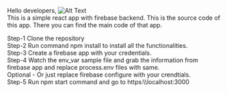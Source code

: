 Hello developers, ![Alt Text](https://media.giphy.com/media/xT9IgG50Fb7Mi0prBC/giphy.gif)<br />
This is a simple react app with firebase backend.
This is the source code of this app.
There you can find the main code of that app.<br />

Step-1 Clone the repository <br />
Step-2 Run command npm install to install all the functionalities.<br />
Step-3 Create a firebase app with your credentials.<br />
Step-4 Watch the env_var sample file and grab the information from firebase app and replace process.env files with same.<br />
Optional - Or just replace firebase configure with your crendtials.<br />
Step-5 Run npm start command and go to https:\\\\localhost:3000<br />
